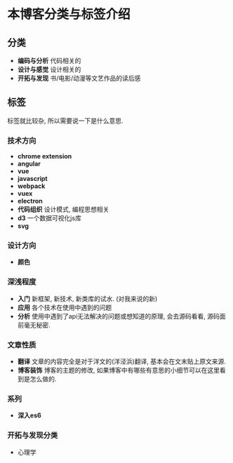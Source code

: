 # 本博客分类与标签介绍

## 分类
+   **编码与分析** 代码相关的
+   **设计与感觉** 设计相关的
+   **开拓与发现** 书/电影/动漫等文艺作品的读后感

## 标签

标签就比较杂, 所以需要说一下是什么意思.

### 技术方向

+   **chrome extension**
+   **angular**
+   **vue**
+   **javascript**
+   **webpack**
+   **vuex**
+   **electron**
+   **代码组织** 设计模式, 编程思想相关
+   **d3** 一个数据可视化js库
+   **svg** 

### 设计方向

+   **颜色**

### 深浅程度

+   **入门** 新框架, 新技术, 新类库的试水. (对我来说的新)
+   **应用** 各个技术在使用中遇到的问题
+   **分析** 使用中遇到了api无法解决的问题或想知道的原理, 会去源码看看, 源码面前毫无秘密.

### 文章性质
+   **翻译** 文章的内容完全是对于洋文的(洋泾浜)翻译, 基本会在文末贴上原文来源.
+   **博客装饰** 博客的主题的修改, 如果博客中有哪些有意思的小细节可以在这里看到是怎么做的.

### 系列
+   **深入es6**

### 开拓与发现分类

+ 心理学
